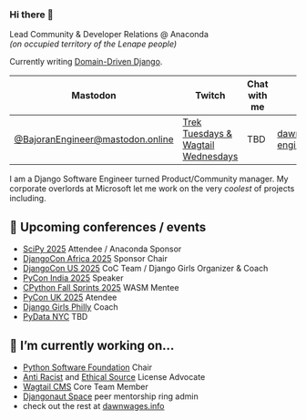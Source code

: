### Hi there 👋

Lead Community & Developer Relations @ Anaconda
</br>
*(on occupied territory of the Lenape people)*

Currently writing [Domain-Driven Django](http://domaindrivendjango.com).

|Mastodon| Twitch | Chat with me | Blog |
|----|----|----|----|
| [@BajoranEngineer@mastodon.online](https://mastodon.online/@BajoranEngineer)| [Trek Tuesdays & Wagtail Wednesdays](https://twitch.tv/BajoranEngineer)  | TBD | [dawnwages.info/bajoran-engineer/](https://dawnwages.info/bajoran-engineer/)


I am a Django Software Engineer turned Product/Community manager. My corporate overlords at Microsoft let me work on the very _coolest_ of projects including. 

## 📅 Upcoming conferences / events

- [SciPy 2025]() Attendee / Anaconda Sponsor
- [DjangoCon Africa 2025]() Sponsor Chair
- [DjangoCon US 2025]() CoC Team / Django Girls Organizer & Coach
- [PyCon India 2025]() Speaker
- [CPython Fall Sprints 2025]() WASM Mentee
- [PyCon UK 2025]() Atendee
- [Django Girls Philly]() Coach
- [PyData NYC]() TBD

<!-- ## Stream Schedule
![Starry background. Monday off. Tuesday "Trek Tuesday" twitch.tv/BajoranEngineer "Every Tuesday building Trek demos in Python" Wednesday "Wagtail Wednesday" "Every Wednesday hacking on Wagtail CMS" Thursday off. Friday "Python Friday" "2nd Friday of month w/ Microsoft VS Code" twitch.tv/VisualStudio](./Blue%20and%20Purple%20Futuristic%20Starry%20Sky%20at%20Night%20Thanks%20for%2050M%20Followers%20Twitter%20Post.png) -->

## 🔭 I’m currently working on...
- [Python Software Foundation](https://github.com/python/) Chair 
- [Anti Racist](https://attheroot.dev) and [Ethical Source](https://ethicalsource.dev/) License Advocate
- [Wagtail CMS](https://github.com/wagtail/wagtail) Core Team Member
- [Djangonaut Space](https://github.com/djangonaut-space) peer mentorship ring admin
- check out the rest at [dawnwages.info](https://dawnwages.info)
<!--
**dawnwages/dawnwages** is a ✨ _special_ ✨ repository because its `README.md` (this file) appears on your GitHub profile.

Here are some ideas to get you started:

- 🔭 I’m currently working on ...
- 🌱 I’m currently learning ...
- 👯 I’m looking to collaborate on ...
- 🤔 I’m looking for help with ...
- 💬 Ask me about ...
- 📫 How to reach me: ...
- 😄 Pronouns: ...
- ⚡ Fun fact: ...
-->
